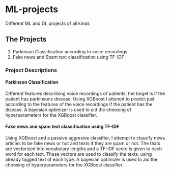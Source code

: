 # ML-projects
Different ML and DL projects of all kinds

## The Projects
1. Parkinson Classification according to voice recordings
2. Fake news and Spam text classification using TF-IDF

### Project Descriptions

#### Parkinson Classification
Different features describing voice recordings of patients, the target is if the patient has parkinsons disease.
Using XGBoost I attempt to predict just according to the features of the voice recordings if the patient has the disease.
A bayesian optimizer is used to aid the choosing of hyperparameters for the XGBoost classifier.

#### Fake news and spam text classification using TF-IDF
Using XGBoost and a passive aggresive classifier, I attempt to classify news articles to be fake news or not and texts if they are spam or not.
The texts are vectorized into vocabulary lengths and a TF-IDF score is given to each word for each text. These vectors are used to classify the texts, using already tagged text of each type.
A bayesian optimizer is used to aid the choosing of hyperparameters for the XGBoost classifier.
